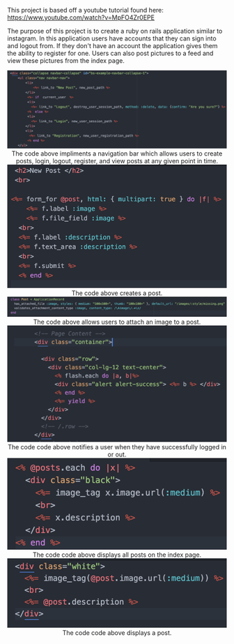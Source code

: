 This project is based off a youtube tutorial found here: https://www.youtube.com/watch?v=MpFO4Zr0EPE

The purpose of this project is to create a ruby on rails application similar to instagram. In this application users have accounts that they can sign into and logout from. If they don't have an account the application gives them the ability to register for one. Users can also post pictures to a feed and view these pictures from the index page.

<p align="center">
  <img src=./NavBar.png/>
  <br>
  The code above impliments a navigation bar which allows users to create posts, login, logout, register, and view posts at any given point in time.
  <br>
  <img src=./createpost.png/>
  <br>
  The code above creates a post.
  <br>
  <img src=./attachimage.png/>
  <br>
  The code above allows users to attach an image to a post.
  <br>
  <img src=./flash.png/>
  <br>
  The code code above notifies a user when they have successfully logged in or out.
  <br>
  <img src=./showallposts.png/>
  <br>
  The code code above displays all posts on the index page.
  <br>
  <img src=./showpost.png/>
  <br>
  The code code above displays a post.
</p>
